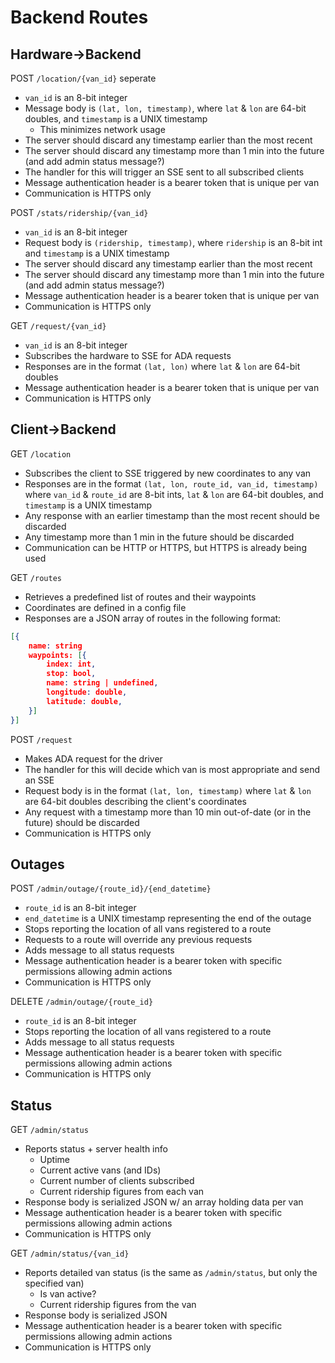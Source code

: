 # Backend Routes

## Hardware->Backend

POST `/location/{van_id}`
seperate

- `van_id` is an 8-bit integer
- Message body is `(lat, lon, timestamp)`, where `lat` & `lon` are 64-bit doubles,
  and `timestamp` is a UNIX timestamp
  - This minimizes network usage
- The server should discard any timestamp earlier than the most recent
- The server should discard any timestamp more than 1 min into the future
  (and add admin status message?)
- The handler for this will trigger an SSE sent to all subscribed clients
- Message authentication header is a bearer token that is unique per van
- Communication is HTTPS only

POST `/stats/ridership/{van_id}`

- `van_id` is an 8-bit integer
- Request body is `(ridership, timestamp)`, where `ridership` is an 8-bit int
  and `timestamp` is a UNIX timestamp
- The server should discard any timestamp earlier than the most recent
- The server should discard any timestamp more than 1 min into the future
  (and add admin status message?)
- Message authentication header is a bearer token that is unique per van
- Communication is HTTPS only

GET `/request/{van_id}`

- `van_id` is an 8-bit integer
- Subscribes the hardware to SSE for ADA requests
- Responses are in the format `(lat, lon)` where `lat` & `lon` are 64-bit doubles
- Message authentication header is a bearer token that is unique per van
- Communication is HTTPS only

## Client->Backend

GET `/location`

- Subscribes the client to SSE triggered by new coordinates to any van
- Responses are in the format `(lat, lon, route_id, van_id, timestamp)` where
  `van_id` & `route_id` are 8-bit ints, `lat` & `lon` are 64-bit doubles, and
  `timestamp` is a UNIX timestamp
- Any response with an earlier timestamp than the most recent should be discarded
- Any timestamp more than 1 min in the future should be discarded
- Communication can be HTTP or HTTPS, but HTTPS is already being used

GET `/routes`

- Retrieves a predefined list of routes and their waypoints
- Coordinates are defined in a config file
- Responses are a JSON array of routes in the following format:

```json
[{
    name: string
    waypoints: [{
        index: int,
        stop: bool,
        name: string | undefined,
        longitude: double,
        latitude: double,
    }]
}]
```

POST `/request`

- Makes ADA request for the driver
- The handler for this will decide which van is most appropriate and send an SSE
- Request body is in the format `(lat, lon, timestamp)` where `lat` & `lon` are
  64-bit doubles describing the client's coordinates
- Any request with a timestamp more than 10 min out-of-date (or in the future)
  should be discarded
- Communication is HTTPS only

## Outages

POST `/admin/outage/{route_id}/{end_datetime}`

- `route_id` is an 8-bit integer
- `end_datetime` is a UNIX timestamp
  representing the end of the outage
- Stops reporting the location of all vans registered to a route
- Requests to a route will override any previous requests
- Adds message to all status requests
- Message authentication header is a bearer token with specific permissions
  allowing admin actions
- Communication is HTTPS only

DELETE `/admin/outage/{route_id}`

- `route_id` is an 8-bit integer
- Stops reporting the location of all vans registered to a route
- Adds message to all status requests
- Message authentication header is a bearer token with specific permissions
  allowing admin actions
- Communication is HTTPS only

## Status

GET `/admin/status`

- Reports status + server health info
  - Uptime
  - Current active vans (and IDs)
  - Current number of clients subscribed
  - Current ridership figures from each van
- Response body is serialized JSON w/ an array holding data per van
- Message authentication header is a bearer token with specific permissions
  allowing admin actions
- Communication is HTTPS only

GET `/admin/status/{van_id}`

- Reports detailed van status
  (is the same as `/admin/status`, but only the specified van)
  - Is van active?
  - Current ridership figures from the van
- Response body is serialized JSON
- Message authentication header is a bearer token with specific permissions
  allowing admin actions
- Communication is HTTPS only
